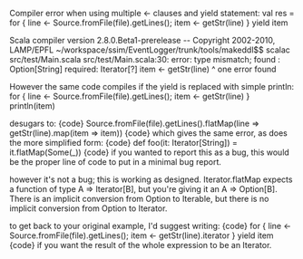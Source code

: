 Compiler error when using multiple <- clauses and yield statement:
    val res = for {
      line <- Source.fromFile(file).getLines();
      item <- getStr(line)
    } yield item

Scala compiler version 2.8.0.Beta1-prerelease -- Copyright 2002-2010, LAMP/EPFL
~/workspace/ssim/EventLogger/trunk/tools/makeddl$$ scalac src/test/Main.scala 
src/test/Main.scala:30: error: type mismatch;
 found   : Option[String]
 required: Iterator[?]
      item <- getStr(line)
           ^
one error found

However the same code compiles if the yield is replaced with simple println:
    for {
      line <- Source.fromFile(file).getLines();
      item <- getStr(line)
    } println(item)

desugars to:
{code}
Source.fromFile(file).getLines().flatMap(line => getStr(line).map(item => item))
{code}
which gives the same error, as does the more simplified form:
{code}
def foo(it: Iterator[String]) = it.flatMap(Some(_))
{code}
if you wanted to report this as a bug, this would be the proper line of code to put in a minimal bug report.

however it's not a bug; this is working as designed. Iterator.flatMap expects a function of type  A => Iterator[B], but you're giving it an A => Option[B].  There is an implicit conversion from Option to Iterable, but there is no implicit conversion from Option to Iterator.

to get back to your original example, I'd suggest writing:
{code}
for { line <- Source.fromFile(file).getLines(); item <- getStr(line).iterator } yield item
{code}
if you want the result of the whole expression to be an Iterator.

